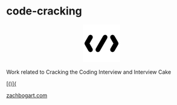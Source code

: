 # code-cracking

<p align="center">
  <img width="100" src="code-cracking.png"  />
</p>

Work related to Cracking the Coding Interview and Interview Cake

[[()]{](https://zachbogart.com/code)

[zachbogart.com](https://zachbogart.com)
